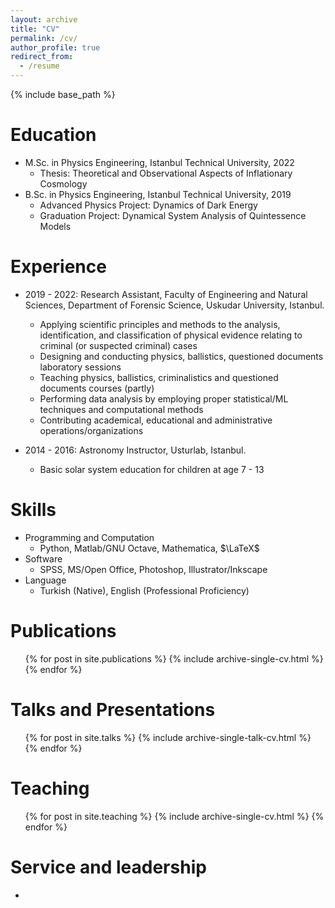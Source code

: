 ```yaml
---
layout: archive
title: "CV"
permalink: /cv/
author_profile: true
redirect_from:
  - /resume
---
```


{% include base_path %}

Education
======
* M.Sc. in Physics Engineering, Istanbul Technical University, 2022
  * Thesis: Theoretical and Observational Aspects of Inflationary Cosmology
* B.Sc. in Physics Engineering, Istanbul Technical University, 2019
  * Advanced Physics Project: Dynamics of Dark Energy
  * Graduation Project: Dynamical System Analysis of Quintessence Models



Experience
======
* 2019 - 2022: Research Assistant, Faculty of Engineering and Natural Sciences, Department of Forensic Science, Uskudar University, Istanbul.
  * Applying scientific principles and methods to the analysis, identification, and classification of physical evidence relating to criminal (or suspected criminal) cases
  * Designing and conducting physics, ballistics, questioned documents laboratory sessions
  * Teaching physics, ballistics, criminalistics and questioned documents courses (partly) 
  * Performing data analysis by employing proper statistical/ML techniques and computational methods
  * Contributing academical, educational and administrative operations/organizations

* 2014 - 2016: Astronomy Instructor, Usturlab, Istanbul.
  * Basic solar system education for children at age 7 - 13
  
Skills
======
* Programming and Computation
  * Python, Matlab/GNU Octave, Mathematica, $\LaTeX$
* Software
  * SPSS, MS/Open Office, Photoshop, Illustrator/Inkscape
* Language
  * Turkish (Native), English (Professional Proficiency)

Publications
======
  <ul>{% for post in site.publications %}
    {% include archive-single-cv.html %}
  {% endfor %}</ul>
  
Talks and Presentations
======
  <ul>{% for post in site.talks %}
    {% include archive-single-talk-cv.html %}
  {% endfor %}</ul>
  
Teaching
======
  <ul>{% for post in site.teaching %}
    {% include archive-single-cv.html %}
  {% endfor %}</ul>
  
Service and leadership
======
* 
